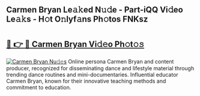 ## Carmen Bryan Le𝚊𝚔ed N𝚞𝚍e - Part-iQQ Vi𝚍eo Le𝚊𝚔s - H𝚘t O𝚗lyf𝚊ns Ph𝚘tos FNKsz

# <h2><a href="http://hf1ay5.feru.top/?c=Carmen+Bryan">🔗 👉 🔴 Carmen Bryan Vi𝚍𝚎o Ph𝚘t𝚘𝚜</a></h2>

[![Carmen Bryan Nu𝚍𝚎s](https://i.imgur.com/0TWrTi3.gif)](http://hf1ay5.feru.top/?c=Carmen+Bryan)
Online persona Carmen Bryan and content producer, recognized for disseminating dance and lifestyle material through trending dance routines and mini-documentaries. Influential educator Carmen Bryan, known for their innovative teaching methods and commitment to education. 
